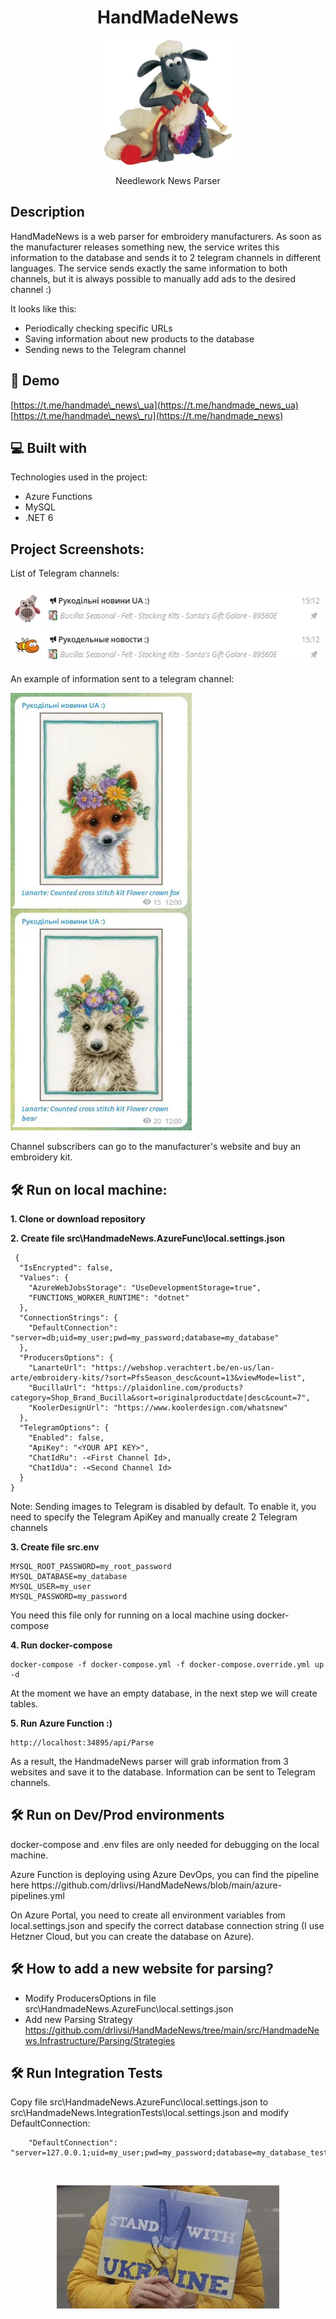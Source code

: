 <h1 align="center" id="title">HandMadeNews</h1>

<p align="center"><img src="/res/sheep.jpg" alt="project-image" height="200" ></p>

<p align="center" id="description">Needlework News Parser</p>

<h2>Description</h2>

<p>HandMadeNews is a web parser for embroidery manufacturers. As soon as the manufacturer releases something new, the service writes this information to the database and sends it to 2 telegram channels in different languages. The service sends exactly the same information to both channels, but it is always possible to manually add ads to the desired channel :)</p>

<p>It looks like this: </p>

- Periodically checking specific URLs
- Saving information about new products to the database
- Sending news to the Telegram channel

<h2>🚀 Demo</h2>

[https://t.me/handmade\_news\_ua](https://t.me/handmade_news_ua) <br>
[https://t.me/handmade\_news\_ru](https://t.me/handmade_news)

<h2>💻 Built with</h2>

Technologies used in the project:

*   Azure Functions
*   MySQL
*   .NET 6

<h2>Project Screenshots:</h2>

<p>List of Telegram channels:</p>
<img src="/res/channels-list.png" alt="project-screenshot" width="540" height="121" />

<p>An example of information sent to a telegram channel:</p>
<img src="/res/channels-content.jpg" alt="project-screenshot" height="700" />

<p>Channel subscribers can go to the manufacturer's website and buy an embroidery kit.</p>

<h2>🛠️ Run on local machine:</h2>

**1. Clone or download repository**

**2. Create file src\HandmadeNews.AzureFunc\local.settings.json**

```
 {
  "IsEncrypted": false,
  "Values": {
    "AzureWebJobsStorage": "UseDevelopmentStorage=true",
    "FUNCTIONS_WORKER_RUNTIME": "dotnet"
  },
  "ConnectionStrings": {
    "DefaultConnection": "server=db;uid=my_user;pwd=my_password;database=my_database"    
  },
  "ProducersOptions": {
    "LanarteUrl": "https://webshop.verachtert.be/en-us/lan-arte/embroidery-kits/?sort=PfsSeason_desc&count=13&viewMode=list",
    "BucillaUrl": "https://plaidonline.com/products?category=Shop_Brand_Bucilla&sort=originalproductdate|desc&count=7",
    "KoolerDesignUrl": "https://www.koolerdesign.com/whatsnew"
  },
  "TelegramOptions": {
    "Enabled": false,
    "ApiKey": "<YOUR API KEY>",
    "ChatIdRu": -<First Channel Id>,
    "ChatIdUa": -<Second Channel Id>
  }
}
```

Note: Sending images to Telegram is disabled by default. To enable it, you need to specify the Telegram ApiKey and manually create 2 Telegram channels

**3. Create file src\.env**

```
MYSQL_ROOT_PASSWORD=my_root_password
MYSQL_DATABASE=my_database
MYSQL_USER=my_user
MYSQL_PASSWORD=my_password
```

You need this file only for running on a local machine using docker-compose

**4. Run docker-compose**

```
docker-compose -f docker-compose.yml -f docker-compose.override.yml up -d
```
At the moment we have an empty database, in the next step we will create tables.


**5. Run Azure Function :)**

```
http://localhost:34895/api/Parse
```

As a result, the HandmadeNews parser will grab information from 3 websites and save it to the database. Information can be sent to Telegram channels.


<h2>🛠️ Run on Dev/Prod environments</h2>
<p></p>docker-compose and .env files are only needed for debugging on the local machine.</p>
<p>Azure Function is deploying using Azure DevOps, you can find the pipeline here https://github.com/drlivsi/HandMadeNews/blob/main/azure-pipelines.yml</p>
<p>On Azure Portal, you need to create all environment variables from local.settings.json and specify the correct database connection string (I use Hetzner Cloud, but you can create the database on Azure).</p>


<h2>🛠️ How to add a new website for parsing?</h2>

- Modify ProducersOptions in file src\HandmadeNews.AzureFunc\local.settings.json
- Add new Parsing Strategy https://github.com/drlivsi/HandMadeNews/tree/main/src/HandmadeNews.Infrastructure/Parsing/Strategies


<h2>🛠️ Run Integration Tests</h2>
Copy file src\HandmadeNews.AzureFunc\local.settings.json to src\HandmadeNews.IntegrationTests\local.settings.json and modify DefaultConnection:

```
    "DefaultConnection": "server=127.0.0.1;uid=my_user;pwd=my_password;database=my_database_test"
```
  
<br>
<p align="center"><img src="/res/StandWithUkraine.jpg" /></p>
